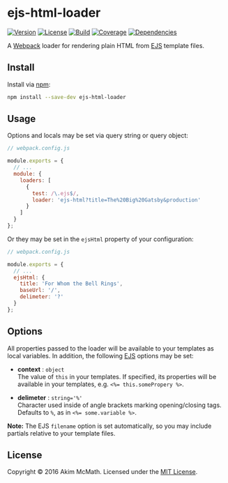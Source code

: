 # ejs-html-loader

[![Version][version-badge]][npm]
[![License][license-badge]][license]
[![Build][build-badge]][travis]
[![Coverage][coverage-badge]][coveralls]
[![Dependencies][dependencies-badge]][gemnasium]

A [Webpack][webpack] loader for rendering plain HTML from [EJS][ejs]
template files.

## Install

Install via [npm][npm]:

```sh
npm install --save-dev ejs-html-loader
```

## Usage

Options and locals may be set via query string or query object:

```js
// webpack.config.js

module.exports = {
  // ...
  module: {
    loaders: [
      {
        test: /\.ejs$/,
        loader: 'ejs-html?title=The%20Big%20Gatsby&production'
      }
    ]
  }
};
```

Or they may be set in the `ejsHtml` property of your configuration:

```js
// webpack.config.js

module.exports = {
  // ...
  ejsHtml: {
    title: 'For Whom the Bell Rings',
    baseUrl: '/',
    delimeter: '?'
  }
};
```

## Options

All properties passed to the loader will be available to your
templates as local variables. In addition, the following [EJS][ejs]
options may be set:

* **context** : `object`<br>
The value of `this` in your templates. If specified, its properties will be
available in your templates, e.g. `<%= this.somePropery %>`.

* **delimeter** : `string='%'`<br>
Character used inside of angle brackets marking opening/closing tags.
Defaults to `%`, as in `<%= some.variable %>`.

**Note:** The EJS `filename` option is set automatically, so you may
include partials relative to your template files.

## License

Copyright &copy; 2016 Akim McMath. Licensed under the [MIT License][license].

[version-badge]: https://img.shields.io/npm/v/ejs-html-loader.svg?style=flat-square
[license-badge]: https://img.shields.io/npm/l/ejs-html-loader.svg?style=flat-square
[build-badge]: https://img.shields.io/travis/akim-mcmath/ejs-html-loader/master.svg?style=flat-square
[coverage-badge]: https://img.shields.io/coveralls/akim-mcmath/ejs-html-loader/master.svg?style=flat-square&service=github
[dependencies-badge]: https://img.shields.io/gemnasium/akim-mcmath/ejs-html-loader.svg?style=flat-square

[npm]: https://www.npmjs.com/package/ejs-html-loader
[license]: License.txt
[travis]: https://travis-ci.org/akim-mcmath/ejs-html-loader
[coveralls]: https://coveralls.io/github/akim-mcmath/ejs-html-loader?branch=master
[gemnasium]: https://gemnasium.com/akim-mcmath/ejs-html-loader
[webpack]: https://webpack.github.io/
[ejs]: http://ejs.co/
